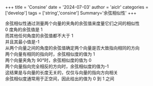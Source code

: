 +++
title = 'Consine'
date = '2024-07-03'
author = 'aiclr'
categories = ['develop']
tags = ['string','consine']
Summary='余弦相似性'
+++

余弦相似性通过测量两个向量的夹角的余弦值来度量它们之间的相似性 \
0 度角的余弦值是 1 \
而其他任何角度的余弦值都不大于 1 \
并且其最小值是-1 \
从两个向量之间的角度的余弦值确定两个向量是否大致指向相同的方向 \
两个向量有相同的指向时，余弦相似度的值为 1 \
两个向量夹角为 90°时，余弦相似度的值为 0 \
两个向量指向完全相反的方向时，余弦相似度的值为-1 \
这结果是与向量的长度无关的，仅仅与向量的指向方向相关 \
余弦相似度通常用于正空间，因此给出的值为 0 到 1 之间